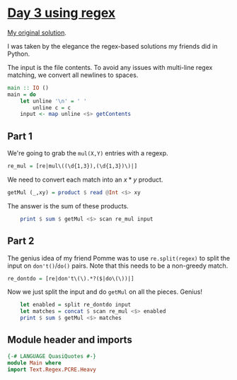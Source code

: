 # [Day 3 using regex](https://adventofcode.com/2024/day/3)

[My original solution](day03.md).

I was taken by the elegance the regex-based solutions my friends did in Python.

The input is the file contents.
To avoid any issues with multi-line regex matching,
we convert all newlines to spaces.

```haskell top:2
main :: IO ()
main = do
    let unline '\n' = ' '
        unline c = c
    input <- map unline <$> getContents
```

## Part 1

We're going to grab the `mul(X,Y)` entries with a regexp.

```haskell
re_mul = [re|mul\((\d{1,3}),(\d{1,3})\)|]
```

We need to convert each match into an $x*y$ product.

```haskell
getMul (_,xy) = product $ read @Int <$> xy
```

The answer is the sum of these products.

```haskell top:2
    print $ sum $ getMul <$> scan re_mul input
```

## Part 2

The genius idea of my friend Pomme was to use `re.split(regex)`
to split the input on `don't()`/`do()` pairs.
Note that this needs to be a non-greedy match.

```haskell
re_dontdo = [re|don't\(\).*?($|do\(\))|]
```

Now we just split the input and do `getMul` on all the pieces. Genius!

```haskell top:2
    let enabled = split re_dontdo input
    let matches = concat $ scan re_mul <$> enabled
    print $ sum $ getMul <$> matches
```

## Module header and imports

```haskell top
{-# LANGUAGE QuasiQuotes #-}
module Main where
import Text.Regex.PCRE.Heavy
```
